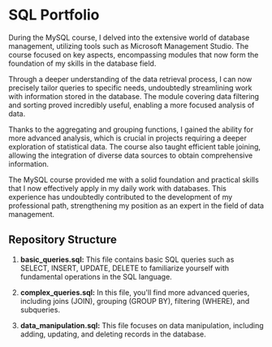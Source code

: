 # SQL Portfolio

During the MySQL course, I delved into the extensive world of database management, utilizing tools such as Microsoft Management Studio. The course focused on key aspects, encompassing modules that now form the foundation of my skills in the database field.

Through a deeper understanding of the data retrieval process, I can now precisely tailor queries to specific needs, undoubtedly streamlining work with information stored in the database. The module covering data filtering and sorting proved incredibly useful, enabling a more focused analysis of data.

Thanks to the aggregating and grouping functions, I gained the ability for more advanced analysis, which is crucial in projects requiring a deeper exploration of statistical data. The course also taught efficient table joining, allowing the integration of diverse data sources to obtain comprehensive information.

The MySQL course provided me with a solid foundation and practical skills that I now effectively apply in my daily work with databases. This experience has undoubtedly contributed to the development of my professional path, strengthening my position as an expert in the field of data management.

## Repository Structure

1. **basic_queries.sql:** This file contains basic SQL queries such as SELECT, INSERT, UPDATE, DELETE to familiarize yourself with fundamental operations in the SQL language.

2. **complex_queries.sql:** In this file, you'll find more advanced queries, including joins (JOIN), grouping (GROUP BY), filtering (WHERE), and subqueries.

3. **data_manipulation.sql:** This file focuses on data manipulation, including adding, updating, and deleting records in the database.
